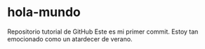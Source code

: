 # hola-mundo
Repositorio tutorial de GitHub
Este es mi primer commit. Estoy tan emocionado como un atardecer de verano.
